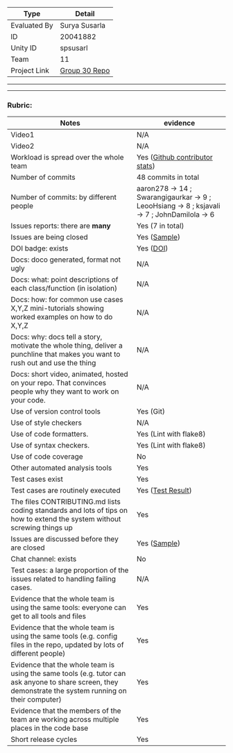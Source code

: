 |Type| Detail|
|--------|-------|
| Evaluated By | Surya Susarla |
| ID | 20041882 |
| Unity ID | spsusarl |
| Team | 11 |
| Project Link | [Group 30 Repo](https://github.com/Swarangigaurkar/Group30_Hw2_3_4_5) |

******
******

### Rubric:

|Notes|evidence|
|-----|---------|
|Video1| N/A | 
|Video2| N/A | 
|Workload is spread over the whole team | Yes ([Github contributor stats](https://github.com/Swarangigaurkar/Group30_Hw2_3_4_5/graphs/contributors)) |
|Number of commits| 48 commits in total |
|Number of commits: by different people| aaron278 -> 14 ; Swarangigaurkar -> 9 ; LeooHsiang -> 8 ; ksjavali -> 7 ; JohnDamilola -> 6 |
|Issues reports: there are **many**| Yes (7 in total) |
|Issues are being closed| Yes ([Sample](https://github.com/Swarangigaurkar/Group30_Hw2_3_4_5/issues/8)) |
|DOI badge: exists| Yes ([DOI](https://zenodo.org/record/7113667#.YzG8XS-B1pQ)) |
|Docs: doco generated, format not ugly | N/A |
|Docs: what: point descriptions of each class/function (in isolation) | N/A |
|Docs: how: for common use cases X,Y,Z mini-tutorials showing worked examples on how to do X,Y,Z| N/A | 
|Docs: why: docs tell a story, motivate the whole thing, deliver a punchline that makes you want to rush out and use the thing| N/A |
|Docs: short video, animated, hosted on your repo. That convinces people why they want to work on your code.| N/A |
|Use of version control tools| Yes (Git) |
|Use of style checkers | N/A |
|Use of code formatters. | Yes (Lint with flake8) |
|Use of syntax checkers. | Yes (Lint with flake8) |
|Use of code coverage | No |
|Other automated analysis tools| Yes |
|Test cases exist| Yes |
|Test cases are routinely executed| Yes ([Test Result](https://github.com/Swarangigaurkar/Group30_Hw2_3_4_5/actions/runs/3128731159/jobs/5076939418))|
|The files CONTRIBUTING.md lists coding standards and lots of tips on how to extend the system without screwing things up| Yes |
|Issues are discussed before they are closed|Yes ([Sample](https://github.com/Swarangigaurkar/Group30_Hw2_3_4_5/issues/4))|
|Chat channel: exists| No |
|Test cases: a large proportion of the issues related to handling failing cases.| N/A |
|Evidence that the whole team is using the same tools: everyone can get to all tools and files| Yes |
|Evidence that the whole team is using the same tools (e.g. config files in the repo, updated by lots of different people)| Yes |
|Evidence that the whole team is using the same tools (e.g. tutor can ask anyone to share screen, they demonstrate the system running on their computer)| Yes |
|Evidence that the members of the team are working across multiple places in the code base| Yes |
|Short release cycles | Yes |
